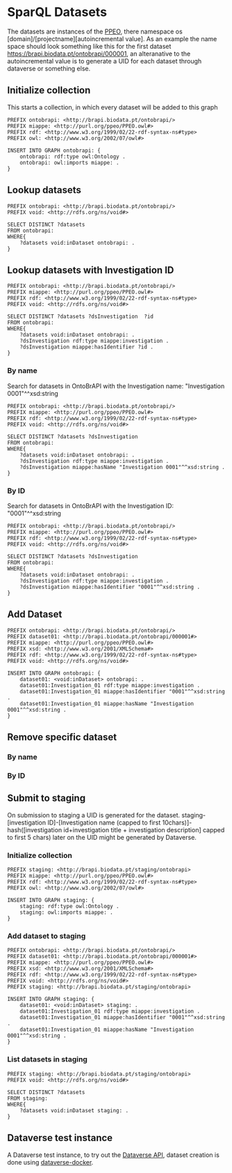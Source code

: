 # SparQL Datasets
The datasets are instances of the [PPEO](http://purl.org/ppeo/PPEO.owl), there namespace os [domain]/[projectname][autoincremental value]. 
As an example the name space should look something like this for the first dataset <https://brapi.biodata.pt/ontobrapi/000001>, an alteranative to the autoincremental value is to generate a UID for each dataset through dataverse or something else. 


## Initialize collection
This starts a collection, in which every dataset will be added to this graph 
```SparQL
PREFIX ontobrapi: <http://brapi.biodata.pt/ontobrapi/>
PREFIX miappe: <http://purl.org/ppeo/PPEO.owl#>
PREFIX rdf: <http://www.w3.org/1999/02/22-rdf-syntax-ns#type>
PREFIX owl: <http://www.w3.org/2002/07/owl#>

INSERT INTO GRAPH ontobrapi: {
    ontobrapi: rdf:type owl:Ontology . 
    ontobrapi: owl:imports miappe: .
}    
```

## Lookup datasets
```SparQL
PREFIX ontobrapi: <http://brapi.biodata.pt/ontobrapi/>
PREFIX void: <http://rdfs.org/ns/void#>

SELECT DISTINCT ?datasets
FROM ontobrapi:
WHERE{
    ?datasets void:inDataset ontobrapi: .
}
```

## Lookup datasets with Investigation ID
```SparQL
PREFIX ontobrapi: <http://brapi.biodata.pt/ontobrapi/>
PREFIX miappe: <http://purl.org/ppeo/PPEO.owl#>
PREFIX rdf: <http://www.w3.org/1999/02/22-rdf-syntax-ns#type>
PREFIX void: <http://rdfs.org/ns/void#>

SELECT DISTINCT ?datasets ?dsInvestigation  ?id
FROM ontobrapi: 
WHERE{
    ?datasets void:inDataset ontobrapi: .
    ?dsInvestigation rdf:type miappe:investigation .
    ?dsInvestigation miappe:hasIdentifier ?id .
}
```


### By name
Search for datasets in OntoBrAPI with the Investigation name: "Investigation 0001"^^xsd:string
```SparQL
PREFIX ontobrapi: <http://brapi.biodata.pt/ontobrapi/>
PREFIX miappe: <http://purl.org/ppeo/PPEO.owl#>
PREFIX rdf: <http://www.w3.org/1999/02/22-rdf-syntax-ns#type>
PREFIX void: <http://rdfs.org/ns/void#>

SELECT DISTINCT ?datasets ?dsInvestigation
FROM ontobrapi:
WHERE{
    ?datasets void:inDataset ontobrapi: .
    ?dsInvestigation rdf:type miappe:investigation .
    ?dsInvestigation miappe:hasName "Investigation 0001"^^xsd:string .
}
```

### By ID
Search for datasets in OntoBrAPI with the Investigation ID: "0001"^^xsd:string

```SparQL
PREFIX ontobrapi: <http://brapi.biodata.pt/ontobrapi/>
PREFIX miappe: <http://purl.org/ppeo/PPEO.owl#>
PREFIX rdf: <http://www.w3.org/1999/02/22-rdf-syntax-ns#type>
PREFIX void: <http://rdfs.org/ns/void#>

SELECT DISTINCT ?datasets ?dsInvestigation
FROM ontobrapi:
WHERE{
    ?datasets void:inDataset ontobrapi: .
    ?dsInvestigation rdf:type miappe:investigation .
    ?dsInvestigation miappe:hasIdentifier "0001"^^xsd:string .
}
```


## Add Dataset
```SparQL
PREFIX ontobrapi: <http://brapi.biodata.pt/ontobrapi/>
PREFIX dataset01: <http://brapi.biodata.pt/ontobrapi/000001#>
PREFIX miappe: <http://purl.org/ppeo/PPEO.owl#>
PREFIX xsd: <http://www.w3.org/2001/XMLSchema#>
PREFIX rdf: <http://www.w3.org/1999/02/22-rdf-syntax-ns#type>
PREFIX void: <http://rdfs.org/ns/void#>

INSERT INTO GRAPH ontobrapi: {
    dataset01: <void:inDataset> ontobrapi: .
    dataset01:Investigation_01 rdf:type miappe:investigation .
    dataset01:Investigation_01 miappe:hasIdentifier "0001"^^xsd:string .
    dataset01:Investigation_01 miappe:hasName "Investigation 0001"^^xsd:string .
}
```

## Remove specific dataset

### By name

### By ID


## Submit to staging
On submission to staging a UID is generated for the dataset. staging-[investigation ID]-[Investigation name (capped to first 10chars)]-hash([investigation id+investigation title + investigation description] capped to first 5 chars) later on the UID might be generated by Dataverse.


### Initialize collection
```SparQL
PREFIX staging: <http://brapi.biodata.pt/staging/ontobrapi>
PREFIX miappe: <http://purl.org/ppeo/PPEO.owl#>
PREFIX rdf: <http://www.w3.org/1999/02/22-rdf-syntax-ns#type>
PREFIX owl: <http://www.w3.org/2002/07/owl#>

INSERT INTO GRAPH staging: {
    staging: rdf:type owl:Ontology .
    staging: owl:imports miappe: .
}
```

### Add dataset to staging
```SparQL
PREFIX ontobrapi: <http://brapi.biodata.pt/ontobrapi/>
PREFIX dataset01: <http://brapi.biodata.pt/ontobrapi/000001#>
PREFIX miappe: <http://purl.org/ppeo/PPEO.owl#>
PREFIX xsd: <http://www.w3.org/2001/XMLSchema#>
PREFIX rdf: <http://www.w3.org/1999/02/22-rdf-syntax-ns#type>
PREFIX void: <http://rdfs.org/ns/void#>
PREFIX staging: <http://brapi.biodata.pt/staging/ontobrapi>

INSERT INTO GRAPH staging: {
    dataset01: <void:inDataset> staging: .
    dataset01:Investigation_01 rdf:type miappe:investigation .
    dataset01:Investigation_01 miappe:hasIdentifier "0001"^^xsd:string .
    dataset01:Investigation_01 miappe:hasName "Investigation 0001"^^xsd:string .
}
```

### List datasets in staging
```SparQL
PREFIX staging: <http://brapi.biodata.pt/staging/ontobrapi>
PREFIX void: <http://rdfs.org/ns/void#>

SELECT DISTINCT ?datasets
FROM staging:
WHERE{
    ?datasets void:inDataset staging: .
}
```

## Dataverse test instance 
A Dataverse test instance, to try out the [Dataverse API](https://github.com/IQSS/dataverse-docker), dataset creation is done using [dataverse-docker](https://github.com/IQSS/dataverse-docker).
